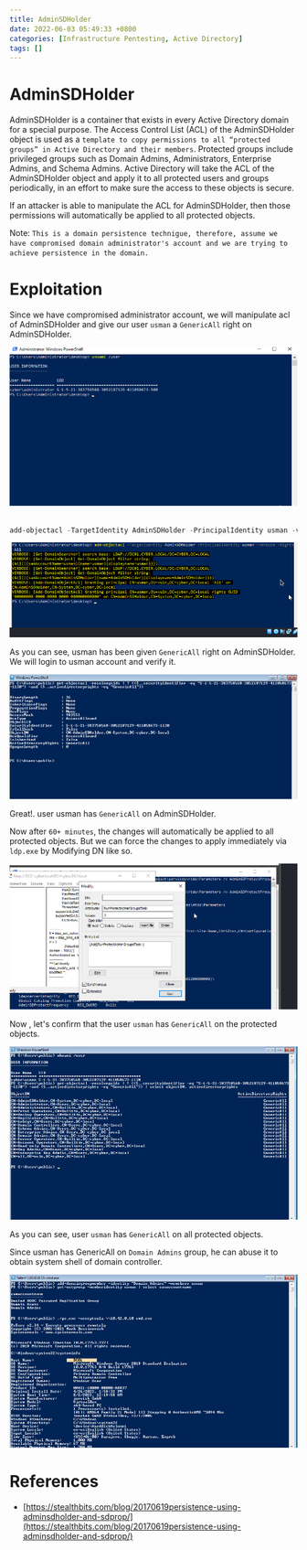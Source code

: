 ```yaml
---
title: AdminSDHolder
date: 2022-06-03 05:49:33 +0800
categories: [Infrastructure Pentesting, Active Directory]
tags: []  
---
```


# AdminSDHolder

AdminSDHolder is a container that exists in every Active Directory domain for a special purpose. The Access Control List (ACL) of the AdminSDHolder object is used as a `template to copy permissions to all “protected groups” in Active Directory and their members`. Protected groups include privileged groups such as Domain Admins, Administrators, Enterprise Admins, and Schema Admins. Active Directory will take the ACL of the AdminSDHolder object and apply it to all protected users and groups periodically, in an effort to make sure the access to these objects is secure.

If an attacker is able to manipulate the ACL for AdminSDHolder, then those permissions will automatically be applied to all protected objects.

Note: `This is a domain persistence technigue, therefore, assume we have compromised domain administrator's account and we are trying to achieve persistence in the domain.`

# Exploitation

Since we have compromised administrator account, we will manipulate acl of AdminSDHolder and give our user `usman` a `GenericAll` right on AdminSDHolder.

![ma](https://raw.githubusercontent.com/cyberkhalid/cyberkhalid.github.io/main/assets/img/ipentest/adminsdholder1.png)

```powershell

add-objectacl -TargetIdentity AdminSDHolder -PrincipalIdentity usman -verbose -Rights All

```

![ma](https://raw.githubusercontent.com/cyberkhalid/cyberkhalid.github.io/main/assets/img/ipentest/adminsdholder2.png)

As you can see, usman has been given `GenericAll` right on AdminSDHolder. We will login to usman account and verify it.

![ma](https://raw.githubusercontent.com/cyberkhalid/cyberkhalid.github.io/main/assets/img/ipentest/adminsdholder5.png)

Great!. user usman has `GenericAll` on AdminSDHolder.

Now after `60+ minutes`, the changes will automatically be applied to all protected objects. But we can force the changes to apply immediately via `ldp.exe` by Modifying DN like so.

![ma](https://raw.githubusercontent.com/cyberkhalid/cyberkhalid.github.io/main/assets/img/ipentest/adminsdholder6.png)

Now , let's confirm that the user `usman` has `GenericAll` on the protected objects.

![ma](https://raw.githubusercontent.com/cyberkhalid/cyberkhalid.github.io/main/assets/img/ipentest/adminsdholder8.png)

As you can see, user `usman` has `GenericAll` on all protected objects.

Since usman has GenericAll on `Domain Admins` group, he can abuse it to obtain system shell of domain controller.

![ma](https://raw.githubusercontent.com/cyberkhalid/cyberkhalid.github.io/main/assets/img/ipentest/adminsdholder9.png)

# References

- [https://stealthbits.com/blog/20170619persistence-using-adminsdholder-and-sdprop/](https://stealthbits.com/blog/20170619persistence-using-adminsdholder-and-sdprop/)
